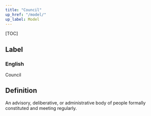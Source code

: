 ```yaml
---
title: "Council"
up_href: "/model/"
up_label: Model
---
```


[TOC]

## Label

### English
Council


## Definition
An advisory, deliberative, or administrative body of people formally constituted and meeting regularly. 


    
